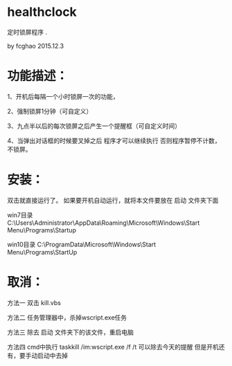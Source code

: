 # healthclock
定时锁屏程序 .

by fcghao 2015.12.3  

# 功能描述：

1、开机后每隔一个小时锁屏一次的功能，

2、强制锁屏1分钟（可自定义）

3、九点半以后的每次锁屏之后产生一个提醒框（可自定义时间）

4、当弹出对话框的时候要叉掉之后 程序才可以继续执行  否则程序暂停不计数，不锁屏。



# 安装：  

双击就直接运行了。
如果要开机自动运行，就将本文件要放在 启动 文件夹下面

win7目录
C:\Users\Administrator\AppData\Roaming\Microsoft\Windows\Start Menu\Programs\Startup

win10目录
C:\ProgramData\Microsoft\Windows\Start Menu\Programs\StartUp

# 取消：
方法一 双击 kill.vbs

方法二 任务管理器中，杀掉wscript.exe任务

方法三 除去 启动 文件夹下的该文件，重启电脑

方法四  cmd中执行 taskkill /im:wscript.exe /f /t 可以除去今天的提醒  但是开机还有，要手动启动中去掉





